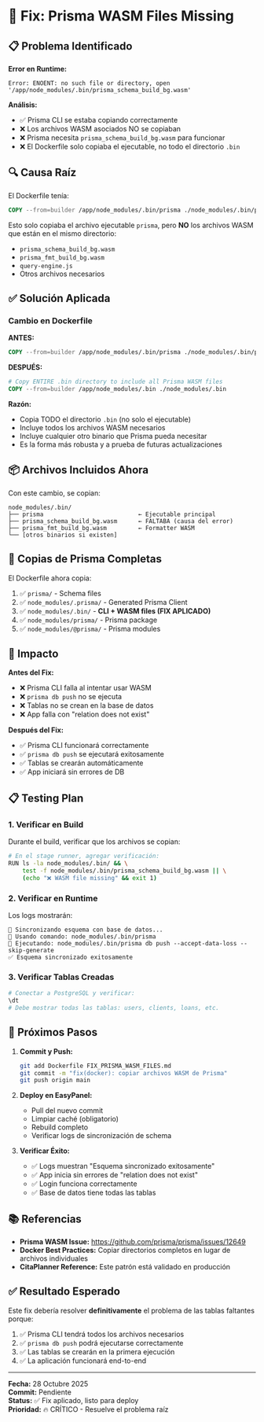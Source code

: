 
# 🔧 Fix: Prisma WASM Files Missing

## 📋 Problema Identificado

**Error en Runtime:**
```
Error: ENOENT: no such file or directory, open '/app/node_modules/.bin/prisma_schema_build_bg.wasm'
```

**Análisis:**
- ✅ Prisma CLI se estaba copiando correctamente
- ❌ Los archivos WASM asociados NO se copiaban
- ❌ Prisma necesita `prisma_schema_build_bg.wasm` para funcionar
- ❌ El Dockerfile solo copiaba el ejecutable, no todo el directorio `.bin`

## 🔍 Causa Raíz

El Dockerfile tenía:
```dockerfile
COPY --from=builder /app/node_modules/.bin/prisma ./node_modules/.bin/prisma
```

Esto solo copiaba el archivo ejecutable `prisma`, pero **NO** los archivos WASM que están en el mismo directorio:
- `prisma_schema_build_bg.wasm`
- `prisma_fmt_build_bg.wasm`
- `query-engine.js`
- Otros archivos necesarios

## ✅ Solución Aplicada

### Cambio en Dockerfile

**ANTES:**
```dockerfile
COPY --from=builder /app/node_modules/.bin/prisma ./node_modules/.bin/prisma
```

**DESPUÉS:**
```dockerfile
# Copy ENTIRE .bin directory to include all Prisma WASM files
COPY --from=builder /app/node_modules/.bin ./node_modules/.bin
```

**Razón:**
- Copia TODO el directorio `.bin` (no solo el ejecutable)
- Incluye todos los archivos WASM necesarios
- Incluye cualquier otro binario que Prisma pueda necesitar
- Es la forma más robusta y a prueba de futuras actualizaciones

## 📦 Archivos Incluidos Ahora

Con este cambio, se copian:
```
node_modules/.bin/
├── prisma                           ← Ejecutable principal
├── prisma_schema_build_bg.wasm      ← FALTABA (causa del error)
├── prisma_fmt_build_bg.wasm         ← Formatter WASM
└── [otros binarios si existen]
```

## 🔄 Copias de Prisma Completas

El Dockerfile ahora copia:
1. ✅ `prisma/` - Schema files
2. ✅ `node_modules/.prisma/` - Generated Prisma Client
3. ✅ `node_modules/.bin/` - **CLI + WASM files (FIX APLICADO)**
4. ✅ `node_modules/prisma/` - Prisma package
5. ✅ `node_modules/@prisma/` - Prisma modules

## 🚀 Impacto

**Antes del Fix:**
- ❌ Prisma CLI falla al intentar usar WASM
- ❌ `prisma db push` no se ejecuta
- ❌ Tablas no se crean en la base de datos
- ❌ App falla con "relation does not exist"

**Después del Fix:**
- ✅ Prisma CLI funcionará correctamente
- ✅ `prisma db push` se ejecutará exitosamente
- ✅ Tablas se crearán automáticamente
- ✅ App iniciará sin errores de DB

## 📋 Testing Plan

### 1. Verificar en Build
Durante el build, verificar que los archivos se copian:
```bash
# En el stage runner, agregar verificación:
RUN ls -la node_modules/.bin/ && \
    test -f node_modules/.bin/prisma_schema_build_bg.wasm || \
    (echo "❌ WASM file missing" && exit 1)
```

### 2. Verificar en Runtime
Los logs mostrarán:
```
🔄 Sincronizando esquema con base de datos...
📍 Usando comando: node_modules/.bin/prisma
🚀 Ejecutando: node_modules/.bin/prisma db push --accept-data-loss --skip-generate
✅ Esquema sincronizado exitosamente
```

### 3. Verificar Tablas Creadas
```bash
# Conectar a PostgreSQL y verificar:
\dt
# Debe mostrar todas las tablas: users, clients, loans, etc.
```

## 🔧 Próximos Pasos

1. **Commit y Push:**
   ```bash
   git add Dockerfile FIX_PRISMA_WASM_FILES.md
   git commit -m "fix(docker): copiar archivos WASM de Prisma"
   git push origin main
   ```

2. **Deploy en EasyPanel:**
   - Pull del nuevo commit
   - Limpiar caché (obligatorio)
   - Rebuild completo
   - Verificar logs de sincronización de schema

3. **Verificar Éxito:**
   - ✅ Logs muestran "Esquema sincronizado exitosamente"
   - ✅ App inicia sin errores de "relation does not exist"
   - ✅ Login funciona correctamente
   - ✅ Base de datos tiene todas las tablas

## 📚 Referencias

- **Prisma WASM Issue:** https://github.com/prisma/prisma/issues/12649
- **Docker Best Practices:** Copiar directorios completos en lugar de archivos individuales
- **CitaPlanner Reference:** Este patrón está validado en producción

## ✅ Resultado Esperado

Este fix debería resolver **definitivamente** el problema de las tablas faltantes porque:
1. ✅ Prisma CLI tendrá todos los archivos necesarios
2. ✅ `prisma db push` podrá ejecutarse correctamente
3. ✅ Las tablas se crearán en la primera ejecución
4. ✅ La aplicación funcionará end-to-end

---
**Fecha:** 28 Octubre 2025  
**Commit:** Pendiente  
**Status:** ✅ Fix aplicado, listo para deploy  
**Prioridad:** 🔥 CRÍTICO - Resuelve el problema raíz
